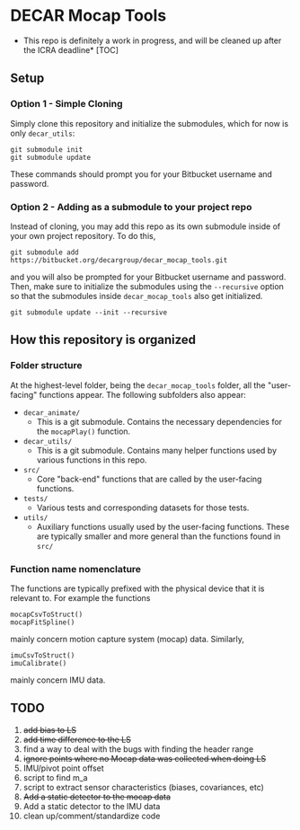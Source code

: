 # DECAR Mocap Tools #
* This repo is definitely a work in progress, and will be cleaned up after the ICRA deadline*
[TOC]
## Setup 
### Option 1 - Simple Cloning
Simply clone this repository and initialize the submodules, which for now is only `decar_utils`:

    git submodule init
    git submodule update

These commands should prompt you for your Bitbucket username and password. 

### Option 2 - Adding as a submodule to your project repo
Instead of cloning, you may add this repo as its own submodule inside of your own project repository. To do this,

    git submodule add https://bitbucket.org/decargroup/decar_mocap_tools.git

and you will also be prompted for your Bitbucket username and password. Then, make sure to initialize the submodules using the `--recursive` option so that the submodules inside `decar_mocap_tools` also get initialized.

    git submodule update --init --recursive

## How this repository is organized
### Folder structure
At the highest-level folder, being the `decar_mocap_tools` folder, all the "user-facing" functions appear. The following subfolders also appear:

- `decar_animate/`
    - This is a git submodule. Contains the necessary dependencies for the `mocapPlay()` function.
- `decar_utils/`
    - This is a git submodule. Contains many helper functions used by various functions in this repo.
- `src/`
    - Core "back-end" functions that are called by the user-facing functions.
- `tests/`
    - Various tests and corresponding datasets for those tests.
- `utils/`
    - Auxiliary functions usually used by the user-facing functions. These are typically smaller and more general than the functions found in `src/`
### Function name nomenclature
The functions are typically prefixed with the physical device that it is relevant to. For example the functions

    mocapCsvToStruct()
    mocapFitSpline()

mainly concern motion capture system (mocap) data. Similarly,

    imuCsvToStruct()
    imuCalibrate()

mainly concern IMU data. 
## TODO

1. ~~add bias to LS~~
2. ~~add time difference to the LS~~
3. find a way to deal with the bugs with finding the header range
4. ~~ignore points where no Mocap data was collected when doing LS~~
5. IMU/pivot point offset
6. script to find m_a
7. script to extract sensor characteristics (biases, covariances, etc)
8. ~~Add a static detector to the mocap data~~
9. Add a static detector to the IMU data
8. clean up/comment/standardize code